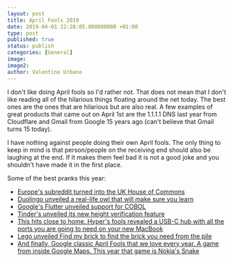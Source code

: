 ```yaml
---
layout: post
title: April Fools 2019
date: 2019-04-01 22:28:05.000000000 +01:00
type: post
published: true
status: publish
categories: [General]
image:
image2:
author: Valentino Urbano
---
```


I don't like doing April fools so I'd rather not. That does not mean that I don't like reading all of the hilarious things floating around the net today. The best ones are the ones that are hilarious but are also real. A few examples of great products that came out on April 1st are the 1.1.1.1 DNS last year from Cloudflare and Gmail from Google 15 years ago (can't believe that Gmail turns 15 today).

I have nothing against people doing their own April fools. The only thing to keep in mind is that person/people on the receiving end should also be laughing at the end. If it makes them feel bad it is not a good joke and you shouldn't have made it in the first place.

Some of the best pranks this year:

- [Europe's subreddit turned into the UK House of Commons](https://www.reddit.com/r/europe/comments/b7tjyk/the_house_of_commons_asserts_itself_over_reurope/)
- [Duolingo unveiled a real-life owl that will make sure you learn](https://www.youtube.com/watch?v=8wc83qX6oNM)
- [Google's Flutter unveiled support for COBOL](https://twitter.com/timsneath/status/1112727214791880706)
- [Tinder's unveiled its new height verification feature](https://blog.gotinder.com/introducing-height-verification/)
- [This hits close to home. Hyper's fools revealed a USB-C hub with all the ports you are going to need on your new MacBook](https://www.hypershop.com/blogs/news/hyper-releases-the-mother-of-all-usb-c-hubs)
- [Lego unveiled Find my brick to find the brick you need from the pile](https://twitter.com/LEGO_Group/status/1112625676836880384?ref_src=twsrc%5Etfw%7Ctwcamp%5Etweetembed%7Ctwterm%5E1112625676836880384&ref_url=https%3A%2F%2Fwww.macrumors.com%2F2019%2F04%2F01%2Fhappy-april-fools-day-2019%2F)
- [And finally, Google classic April Fools that we love every year. A game from inside Google Maps. This year that game is Nokia's Snake](https://www.blog.google/products/maps/sssnakes-map/)
